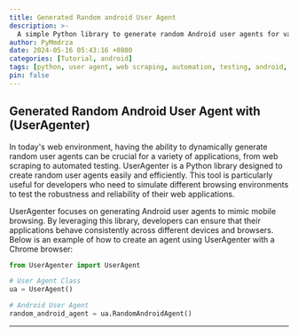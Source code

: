 ```yaml
---
title: Generated Random android User Agent
description: >-
  A simple Python library to generate random Android user agents for various browsers, including Chrome.
author: PyMmdrza
date: 2024-05-16 05:43:16 +0800
categories: [Tutorial, android]
tags: [python, user agent, web scraping, automation, testing, android, chrome, library, development]
pin: false
---
```


## Generated Random Android User Agent with (UserAgenter)

In today's web environment, having the ability to dynamically generate random user agents can be crucial for a variety of applications, from web scraping to automated testing. UserAgenter is a Python library designed to create random user agents easily and efficiently. This tool is particularly useful for developers who need to simulate different browsing environments to test the robustness and reliability of their web applications.

UserAgenter focuses on generating Android user agents to mimic mobile browsing. By leveraging this library, developers can ensure that their applications behave consistently across different devices and browsers. Below is an example of how to create an agent using UserAgenter with a Chrome browser:


```python
from UserAgenter import UserAgent

# User Agent Class
ua = UserAgent()

# Android User Agent 
random_android_agent = ua.RandomAndroidAgent()
```

---

[generate-android-useragent]: https://github.com/useragenter/generate-android-useragent



